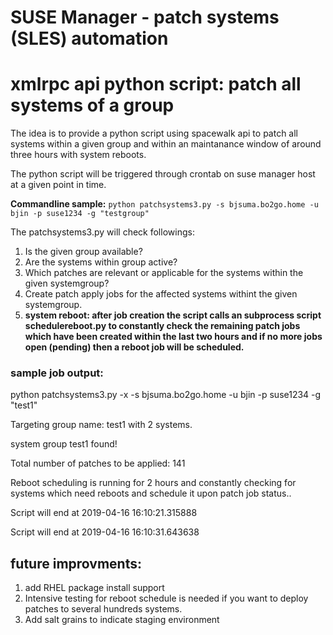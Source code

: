 # SUSE Manager - patch systems (SLES) automation
# xmlrpc api python script: patch all systems of a group

The idea is to provide a python script using spacewalk api to patch all systems within a given group and within an maintanance window of around three hours with system reboots.

The python script will be triggered through crontab on suse manager host at a given point in time.

__Commandline sample:__
`python patchsystems3.py -s bjsuma.bo2go.home -u bjin -p suse1234 -g "testgroup"`

The patchsystems3.py will check followings:
1. Is the given group available?
2. Are the systems within group active?
3. Which patches are relevant or applicable for the systems within the given systemgroup?
4. Create patch apply jobs for the affected systems withint the given systemgroup.
5. __system reboot: after job creation the script calls an subprocess script schedulereboot.py to constantly check the remaining patch jobs which have been created within the last two hours and if no more jobs open (pending) then a reboot job will be scheduled.__

### sample job output:

python patchsystems3.py -x -s bjsuma.bo2go.home -u bjin -p suse1234 -g "test1"

Targeting group name: test1      with 2 systems.

system group test1 found!

Total number of patches to be applied: 141

Reboot scheduling is running for 2 hours and constantly checking for systems which need reboots and schedule it upon patch job status..

Script will end at 2019-04-16 16:10:21.315888

Script will end at 2019-04-16 16:10:31.643638

## future improvments:
1. add RHEL package install support
2. Intensive testing for reboot schedule is needed if you want to deploy patches to several hundreds systems.
3. Add salt grains to indicate staging environment
